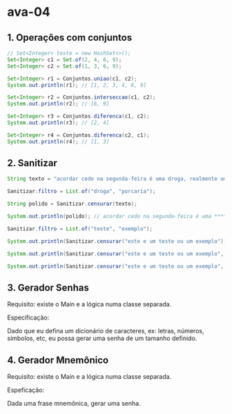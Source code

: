 # ava-04

## 1. Operações com conjuntos

```java
// Set<Integer> teste = new HashSet<>();
Set<Integer> c1 = Set.of(2, 4, 6, 9);
Set<Integer> c2 = Set.of(1, 3, 6, 9);

Set<Integer> r1 = Conjuntos.uniao(c1, c2);
System.out.println(r1); // [1, 2, 3, 4, 6, 9]

Set<Integer> r2 = Conjuntos.interseccao(c1, c2);
System.out.println(r2); // [6, 9]

Set<Integer> r3 = Conjuntos.diferenca(c1, c2);
System.out.println(r3); // [2, 4]

Set<Integer> r4 = Conjuntos.diferenca(c2, c1);
System.out.println(r4); // [1, 3]
```

## 2. Sanitizar

```java
String texto = "acordar cedo na segunda-feira é uma droga, realmente uma porcaria, um lixo";

Sanitizar.filtro = List.of("droga", "porcaria");

String polido = Sanitizar.censurar(texto);

System.out.println(polido); // acordar cedo na segunda-feira é uma ****a, realmente uma *******a, um lixo

Sanitizar.filtro = List.of("teste", "exemplo");

System.out.println(Sanitizar.censurar("este e um teste ou um exemplo")); // este e um ****e ou um ******o

System.out.println(Sanitizar.censurar("este e um teste ou um exemplo", 2)); // este e um ***te ou um *****lo

System.out.println(Sanitizar.censurar("este e um teste ou um exemplo", 3)); // este e um **ste ou um ****plo
```

## 3. Gerador Senhas

Requisito: existe o Main e a lógica numa classe separada.

Especificação:

Dado que eu defina um dicionário de caracteres, ex: letras, números, símbolos, etc, eu possa gerar uma senha de um tamanho definido.

## 4. Gerador Mnemônico

Requisito: existe o Main e a lógica numa classe separada.

Espeficação:

Dada uma frase mnemônica, gerar uma senha.